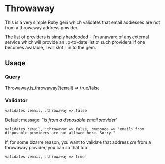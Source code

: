 # Throwaway

This is a very simple Ruby gem which validates that email addresses are not from a throwaway address provider. 

The list of providers is simply hardcoded - I'm unaware of any external service which will provide an up-to-date list of such providers. If one becomes available, I will slot it in to the gem.


## Usage

### Query

Throwaway.is_throwaway?(email)
=> true/false

### Validator

	validates :email, :throwaway => false

Default message: "*is from a disposable email provider*"

	validates :email, :throwaway => false, :message => "emails from disposable providers are not allowed here. Sorry."

 If, for some bizarre reason, you want to validate that address *are* from a throwaway provider, you can do that too.

	validates :email, :throwaway => true